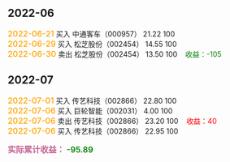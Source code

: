 ## 2022-06
<font style="color:orange;font-size:16px;font-weight:500">2022-06-21</font>
买入 中通客车（000957） 21.22 100 <br>
<font style="color:orange;font-size:16px;font-weight:500">2022-06-29</font>
买入 松芝股份（002454） 14.55 100 <br>
<font style="color:orange;font-size:16px;font-weight:500">2022-06-30</font>
卖出 松芝股份（002454） 13.50 100 &nbsp;&nbsp;&nbsp;<font style='color:green'>收益：-105</font><br>

## 2022-07
<font style="color:orange;font-size:16px;font-weight:500">2022-07-01</font>
买入 传艺科技（002866） 22.80 100 <br>
<font style="color:orange;font-size:16px;font-weight:500">2022-07-06</font>
买入 巨轮智能（002031） 4.00 100 <br>
<font style="color:orange;font-size:16px;font-weight:500">2022-07-06</font>
卖出 传艺科技（002866） 23.20 100 &nbsp;&nbsp;&nbsp;<font style='color:red'>收益：40</font><br>
<font style="color:orange;font-size:16px;font-weight:500">2022-07-06</font>
买入 传艺科技（002866） 22.95 100 <br>


<font style="color:#c36292;font-size:16px;font-weight:600">实际累计收益：</font>
<font style='color:green;font-size:16px;font-weight:600'>-95.89</font><br>